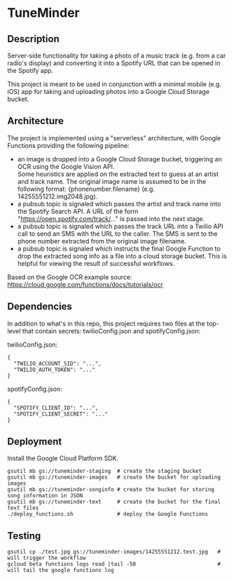 # TuneMinder 

## Description 

Server-side functionality for taking a photo of a music track (e.g. from a car radio's display)
and converting it into a Spotify URL that can be opened in the Spotify app.

This project is meant to be used in conjunction with a minimal mobile (e.g. iOS) app for taking and 
uploading photos into a Google Cloud Storage bucket.

## Architecture

The project is implemented using a "serverless" architecture, with Google Functions providing the
following pipeline:
- an image is dropped into a Google Cloud Storage bucket, triggering an OCR using the Google Vision API.  
Some heuristics are applied on the extracted text to guess at an artist and track name.  The original image 
name is assumed to be in the following format: {phonenumber.filename} (e.g. 14255551212.img2048.jpg).
- a pubsub topic is signaled which passes the artist and track name into the Spotify Search API.  A URL of 
the form "https://open.spotify.com/track/..." is passed into the next stage.
- a pubsub topic is signaled which passes the track URL into a Twilio API call to send an SMS with the 
URL to the caller.  The SMS is sent to the phone number extracted from the original image filename.
- a pubsub topic is signaled which instructs the final Google Function to drop the extracted song info 
as a file into a cloud storage bucket.  This is helpful for viewing the result of successful workflows.

Based on the Google OCR example source: https://cloud.google.com/functions/docs/tutorials/ocr

## Dependencies

In addition to what's in this repo, this project requires two files at the top-level that 
contain secrets: twilioConfig.json and spotifyConfig.json:

twilioConfig.json:
```
{
  "TWILIO_ACCOUNT_SID": "...",
  "TWILIO_AUTH_TOKEN": "..."
}
```

spotifyConfig.json:
```
{
  "SPOTIFY_CLIENT_ID": "...",
  "SPOTIFY_CLIENT_SECRET": "..."
}
```

## Deployment

Install the Google Cloud Platform SDK.

```
gsutil mb gs://tuneminder-staging  # create the staging bucket
gsutil mb gs://tuneminder-images   # create the bucket for uploading images
gsutil mb gs://tuneminder-songinfo # create the bucket for storing song information in JSON
gsutil mb gs://tuneminder-text     # create the bucket for the final text files
./deploy_functions.sh              # deploy the Google Functions 
```

## Testing

```
gsutil cp ./test.jpg gs://tuneminder-images/14255551212.test.jpg   # will trigger the workflow
gcloud beta functions logs read |tail -50                          # will tail the google functions log
```
